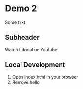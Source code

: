 # Demo 2
Some text

## Subheader
Watch tutorial on Youtube

## Local Development
1. Open index.html in your browser
2. Remove hello